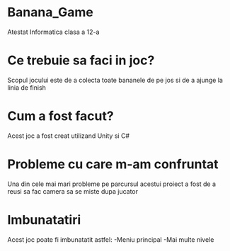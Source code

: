 # Banana_Game
Atestat Informatica clasa a 12-a

# Ce trebuie sa faci in joc?
Scopul jocului este de a colecta toate bananele de pe jos si de a ajunge la linia de finish

# Cum a fost facut?
Acest joc a fost creat utilizand Unity si C#

# Probleme cu care m-am confruntat
Una din cele mai mari probleme pe parcursul acestui proiect a fost de a reusi sa fac camera sa se miste dupa jucator

# Imbunatatiri
Acest joc poate fi imbunatatit astfel:
-Meniu principal
-Mai multe nivele
